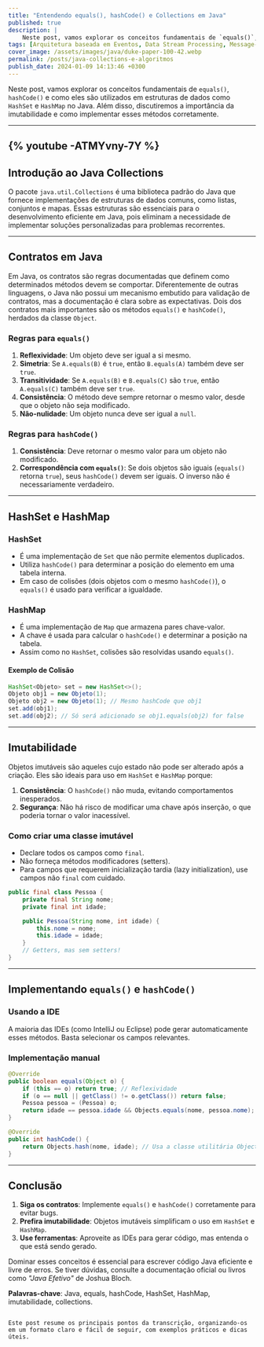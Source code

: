 ```yaml
---
title: "Entendendo equals(), hashCode() e Collections em Java"
published: true
description: | 
    Neste post, vamos explorar os conceitos fundamentais de `equals()`, `hashCode()` e como eles são utilizados em estruturas de dados como `HashSet` e `HashMap` no Java. Além disso, discutiremos a importância da imutabilidade e como implementar esses métodos corretamente.
tags: [Arquitetura baseada em Eventos, Data Stream Processing, Message-Oriented Middleare]
cover_image: /assets/images/java/duke-paper-100-42.webp
permalink: /posts/java-collections-e-algoritmos
publish_date: 2024-01-09 14:13:46 +0300
---
```


Neste post, vamos explorar os conceitos fundamentais de `equals()`, `hashCode()` e como eles são utilizados em estruturas de dados como `HashSet` e `HashMap` no Java. Além disso, discutiremos a importância da imutabilidade e como implementar esses métodos corretamente.

---
{% youtube -ATMYvny-7Y %}
---

## Introdução ao Java Collections

O pacote `java.util.Collections` é uma biblioteca padrão do Java que fornece implementações de estruturas de dados comuns, como listas, conjuntos e mapas. Essas estruturas são essenciais para o desenvolvimento eficiente em Java, pois eliminam a necessidade de implementar soluções personalizadas para problemas recorrentes.

---

## Contratos em Java

Em Java, os contratos são regras documentadas que definem como determinados métodos devem se comportar. Diferentemente de outras linguagens, o Java não possui um mecanismo embutido para validação de contratos, mas a documentação é clara sobre as expectativas. Dois dos contratos mais importantes são os métodos `equals()` e `hashCode()`, herdados da classe `Object`.

### Regras para `equals()`
1. **Reflexividade**: Um objeto deve ser igual a si mesmo.
2. **Simetria**: Se `A.equals(B)` é `true`, então `B.equals(A)` também deve ser `true`.
3. **Transitividade**: Se `A.equals(B)` e `B.equals(C)` são `true`, então `A.equals(C)` também deve ser `true`.
4. **Consistência**: O método deve sempre retornar o mesmo valor, desde que o objeto não seja modificado.
5. **Não-nulidade**: Um objeto nunca deve ser igual a `null`.

### Regras para `hashCode()`
1. **Consistência**: Deve retornar o mesmo valor para um objeto não modificado.
2. **Correspondência com `equals()`**: Se dois objetos são iguais (`equals()` retorna `true`), seus `hashCode()` devem ser iguais. O inverso não é necessariamente verdadeiro.

---

## HashSet e HashMap

### HashSet
- É uma implementação de `Set` que não permite elementos duplicados.
- Utiliza `hashCode()` para determinar a posição do elemento em uma tabela interna.
- Em caso de colisões (dois objetos com o mesmo `hashCode()`), o `equals()` é usado para verificar a igualdade.

### HashMap
- É uma implementação de `Map` que armazena pares chave-valor.
- A chave é usada para calcular o `hashCode()` e determinar a posição na tabela.
- Assim como no `HashSet`, colisões são resolvidas usando `equals()`.

#### Exemplo de Colisão
```java
HashSet<Objeto> set = new HashSet<>();
Objeto obj1 = new Objeto(1);
Objeto obj2 = new Objeto(1); // Mesmo hashCode que obj1
set.add(obj1);
set.add(obj2); // Só será adicionado se obj1.equals(obj2) for false
```

---

## Imutabilidade

Objetos imutáveis são aqueles cujo estado não pode ser alterado após a criação. Eles são ideais para uso em `HashSet` e `HashMap` porque:

1. **Consistência**: O `hashCode()` não muda, evitando comportamentos inesperados.
2. **Segurança**: Não há risco de modificar uma chave após inserção, o que poderia tornar o valor inacessível.

### Como criar uma classe imutável
- Declare todos os campos como `final`.
- Não forneça métodos modificadores (setters).
- Para campos que requerem inicialização tardia (lazy initialization), use campos não `final` com cuidado.

```java
public final class Pessoa {
    private final String nome;
    private final int idade;

    public Pessoa(String nome, int idade) {
        this.nome = nome;
        this.idade = idade;
    }
    // Getters, mas sem setters!
}
```

---

## Implementando `equals()` e `hashCode()`

### Usando a IDE
A maioria das IDEs (como IntelliJ ou Eclipse) pode gerar automaticamente esses métodos. Basta selecionar os campos relevantes.

### Implementação manual
```java
@Override
public boolean equals(Object o) {
    if (this == o) return true; // Reflexividade
    if (o == null || getClass() != o.getClass()) return false;
    Pessoa pessoa = (Pessoa) o;
    return idade == pessoa.idade && Objects.equals(nome, pessoa.nome);
}

@Override
public int hashCode() {
    return Objects.hash(nome, idade); // Usa a classe utilitária Objects
}
```

---

## Conclusão

1. **Siga os contratos**: Implemente `equals()` e `hashCode()` corretamente para evitar bugs.
2. **Prefira imutabilidade**: Objetos imutáveis simplificam o uso em `HashSet` e `HashMap`.
3. **Use ferramentas**: Aproveite as IDEs para gerar código, mas entenda o que está sendo gerado.

Dominar esses conceitos é essencial para escrever código Java eficiente e livre de erros. Se tiver dúvidas, consulte a documentação oficial ou livros como *"Java Efetivo"* de Joshua Bloch.

**Palavras-chave**: Java, equals, hashCode, HashSet, HashMap, imutabilidade, collections.
``` 

Este post resume os principais pontos da transcrição, organizando-os em um formato claro e fácil de seguir, com exemplos práticos e dicas úteis.